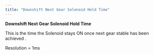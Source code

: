 ```yaml
---
title: "Downshift Next Gear Solenoid Hold Time"
---
```


**Downshift Next Gear Solenoid Hold Time**



This is the time the Solenoid stays ON once next gear stable has been achieved .


Resolution = 1ms
